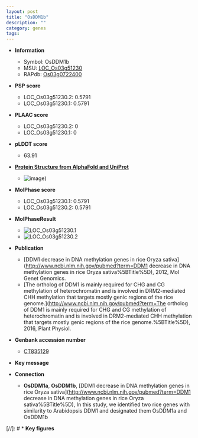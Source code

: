```yaml
---
layout: post
title: "OsDDM1b"
description: ""
category: genes
tags: 
---
```


* **Information**  
    + Symbol: OsDDM1b  
    + MSU: [LOC_Os03g51230](http://rice.plantbiology.msu.edu/cgi-bin/ORF_infopage.cgi?orf=LOC_Os03g51230)  
    + RAPdb: [Os03g0722400](http://rapdb.dna.affrc.go.jp/viewer/gbrowse_details/irgsp1?name=Os03g0722400)  

* **PSP score**  
    + LOC_Os03g51230.2: 0.5791 
    + LOC_Os03g51230.1: 0.5791 

* **PLAAC score**  
    + LOC_Os03g51230.2: 0 
    + LOC_Os03g51230.1: 0 

* **pLDDT score**
    + 63.91

* **[Protein Structure from AlphaFold and UniProt](https://www.uniprot.org/uniprotkb/Q53K28/entry#structure)**
    + ![image](https://ricepsp.github.io/images/Q5/AF-Q53K28-F1.png))

* **MolPhase score**
    + LOC_Os03g51230.1: 0.5791
    + LOC_Os03g51230.2: 0.5791

* **MolPhaseResult**
    + ![LOC_Os03g51230.1](https://ricepsp.github.io/pictures/LOC_Os03g/LOC_Os03g51230.1.png)
    + ![LOC_Os03g51230.2](https://ricepsp.github.io/pictures/LOC_Os03g/LOC_Os03g51230.2.png)

* **Publication**  
    + [DDM1 decrease in DNA methylation genes in rice Oryza sativa](http://www.ncbi.nlm.nih.gov/pubmed?term=DDM1 decrease in DNA methylation genes in rice Oryza sativa%5BTitle%5D), 2012, Mol Genet Genomics.
    + [The ortholog of DDM1 is mainly required for CHG and CG methylation of heterochromatin and is involved in DRM2-mediated CHH methylation that targets mostly genic regions of the rice genome.](http://www.ncbi.nlm.nih.gov/pubmed?term=The ortholog of DDM1 is mainly required for CHG and CG methylation of heterochromatin and is involved in DRM2-mediated CHH methylation that targets mostly genic regions of the rice genome.%5BTitle%5D), 2016, Plant Physiol.

* **Genbank accession number**  
    + [CT835129](http://www.ncbi.nlm.nih.gov/nuccore/CT835129)

* **Key message**  

* **Connection**  
    + __OsDDM1a__, __OsDDM1b__, [DDM1 decrease in DNA methylation genes in rice Oryza sativa](http://www.ncbi.nlm.nih.gov/pubmed?term=DDM1 decrease in DNA methylation genes in rice Oryza sativa%5BTitle%5D), In this study, we identified two rice genes with similarity to Arabidopsis DDM1 and designated them OsDDM1a and OsDDM1b

[//]: # * **Key figures**  


